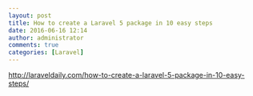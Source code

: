 ```yaml
---
layout: post
title: How to create a Laravel 5 package in 10 easy steps
date: 2016-06-16 12:14
author: administrator
comments: true
categories: [Laravel]
---
```

<a href="http://laraveldaily.com/how-to-create-a-laravel-5-package-in-10-easy-steps/">http://laraveldaily.com/how-to-create-a-laravel-5-package-in-10-easy-steps/</a>
